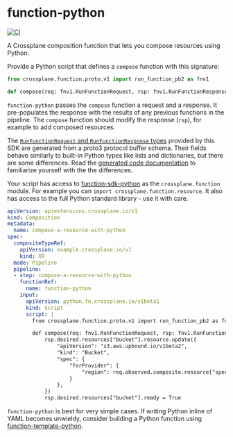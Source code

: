 # function-python

[![CI](https://github.com/crossplane/function-python/actions/workflows/ci.yml/badge.svg)](https://github.com/crossplane/function-python/actions/workflows/ci.yml)

A Crossplane composition function that lets you compose resources using Python.

Provide a Python script that defines a `compose` function with this signature:

```python
from crossplane.function.proto.v1 import run_function_pb2 as fnv1

def compose(req: fnv1.RunFunctionRequest, rsp: fnv1.RunFunctionResponse)
```

`function-python` passes the `compose` function a request and a response. It
pre-populates the response with the results of any previous functions in the
pipeline. The `compose` function should modify the response (`rsp`), for example
to add composed resources.

The [`RunFunctionRequest` and `RunFunctionResponse` types][buf-types] provided
by this SDK are generated from a proto3 protocol buffer schema. Their fields
behave similarly to built-in Python types like lists and dictionaries, but there
are some differences. Read the [generated code documentation][python-protobuf]
to familiarize yourself with the the differences.

Your script has access to [function-sdk-python] as the `crossplane.function`
module. For example you can `import crossplane.function.resource`. It also has
access to the full Python standard library - use it with care.

```yaml
apiVersion: apiextensions.crossplane.io/v1
kind: Composition
metadata:
  name: compose-a-resource-with-python
spec:
  compositeTypeRef:
    apiVersion: example.crossplane.io/v1
    kind: XR
  mode: Pipeline
  pipeline:
  - step: compose-a-resource-with-python
    functionRef:
      name: function-python
    input:
      apiVersion: python.fn.crossplane.io/v1beta1
      kind: Script
      script: |
        from crossplane.function.proto.v1 import run_function_pb2 as fnv1

        def compose(req: fnv1.RunFunctionRequest, rsp: fnv1.RunFunctionResponse):
            rsp.desired.resources["bucket"].resource.update({
                "apiVersion": "s3.aws.upbound.io/v1beta2",
                "kind": "Bucket",
                "spec": {
                    "forProvider": {
                        "region": req.observed.composite.resource["spec"]["region"]
                    }
                },
            })
            rsp.desired.resources["bucket"].ready = True
```

`function-python` is best for very simple cases. If writing Python inline of
YAML becomes unwieldy, consider building a Python function using
[function-template-python].

[function-sdk-python]: https://github.com/crossplane/function-sdk-python
[buf-types]: https://buf.build/crossplane/crossplane/docs/main:apiextensions.fn.proto.v1
[python-protobuf]: https://protobuf.dev/reference/python/python-generated/
[function-template-python]: https://github.com/crossplane/function-template-python